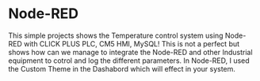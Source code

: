 # Node-RED

This simple projects shows the Temperature control system using Node-RED with CLICK PLUS PLC, CM5 HMI, MySQL!
This is not a perfect but shows how can we manage to integrate the Node-RED and other Industrial equipment to cotrol and log the different parameters.
In Node-RED, I used the Custom Theme in the Dashabord which will effect in your system. 
